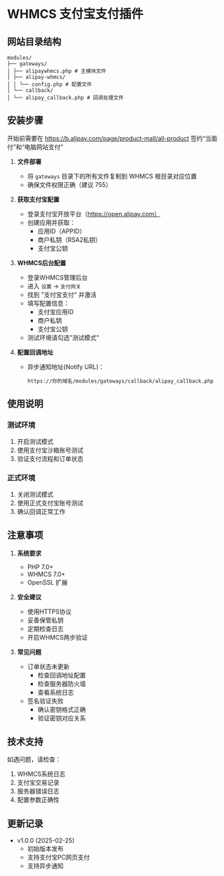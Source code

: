# WHMCS 支付宝支付插件

## 网站目录结构 
```
modules/
├── gateways/
│ ├── alipaywhmcs.php # 主模块文件
│ ├── alipay-whmcs/
│ │ └── config.php # 配置文件
│ └── callback/
│ └── alipay_callback.php # 回调处理文件
```

## 安装步骤
开始前需要在
https://b.alipay.com/page/product-mall/all-product
签约“当面付”和“电脑网站支付”

1. **文件部署**
   - 将 `gateways` 目录下的所有文件复制到 WHMCS 根目录对应位置
   - 确保文件权限正确（建议 755）

2. **获取支付宝配置**
   - 登录支付宝开放平台（https://open.alipay.com）
   - 创建应用并获取：
     * 应用ID（APPID）
     * 商户私钥（RSA2私钥）
     * 支付宝公钥

3. **WHMCS后台配置**
   - 登录WHMCS管理后台
   - 进入 `设置` -> `支付网关`
   - 找到 "支付宝支付" 并激活
   - 填写配置信息：
     * 支付宝应用ID
     * 商户私钥
     * 支付宝公钥
   - 测试环境请勾选"测试模式"

4. **配置回调地址**
   - 异步通知地址(Notify URL)：
     ```
     https://你的域名/modules/gateways/callback/alipay_callback.php
     ```

## 使用说明

### 测试环境
1. 开启测试模式
2. 使用支付宝沙箱账号测试
3. 验证支付流程和订单状态

### 正式环境
1. 关闭测试模式
2. 使用正式支付宝账号测试
3. 确认回调正常工作

## 注意事项

1. **系统要求**
   - PHP 7.0+
   - WHMCS 7.0+
   - OpenSSL 扩展

2. **安全建议**
   - 使用HTTPS协议
   - 妥善保管私钥
   - 定期检查日志
   - 开启WHMCS两步验证

3. **常见问题**
   - 订单状态未更新
     * 检查回调地址配置
     * 检查服务器防火墙
     * 查看系统日志
   - 签名验证失败
     * 确认密钥格式正确
     * 验证密钥对应关系

## 技术支持

如遇问题，请检查：
1. WHMCS系统日志
2. 支付宝交易记录
3. 服务器错误日志
4. 配置参数正确性

## 更新记录

- v1.0.0 (2025-02-25)
  * 初始版本发布
  * 支持支付宝PC网页支付
  * 支持异步通知
